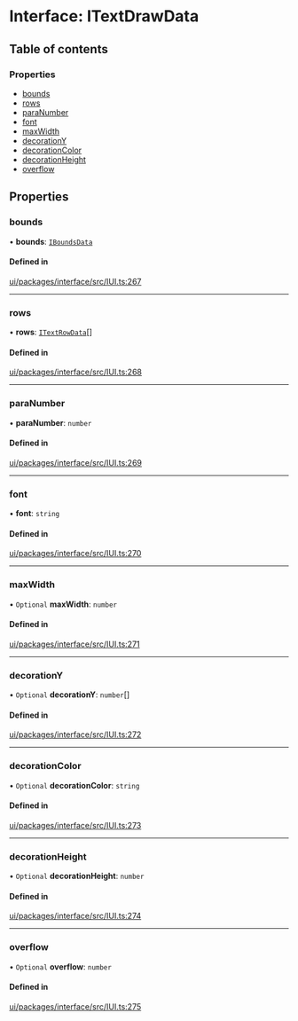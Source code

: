 # Interface: ITextDrawData

## Table of contents

### Properties

- [bounds](ITextDrawData.md#bounds)
- [rows](ITextDrawData.md#rows)
- [paraNumber](ITextDrawData.md#paranumber)
- [font](ITextDrawData.md#font)
- [maxWidth](ITextDrawData.md#maxwidth)
- [decorationY](ITextDrawData.md#decorationy)
- [decorationColor](ITextDrawData.md#decorationcolor)
- [decorationHeight](ITextDrawData.md#decorationheight)
- [overflow](ITextDrawData.md#overflow)

## Properties

### bounds

• **bounds**: [`IBoundsData`](IBoundsData.md)

#### Defined in

[ui/packages/interface/src/IUI.ts:267](https://github.com/leaferjs/leafer-ui/blob/4b7f368/packages/interface/src/IUI.ts#L267)

___

### rows

• **rows**: [`ITextRowData`](ITextRowData.md)[]

#### Defined in

[ui/packages/interface/src/IUI.ts:268](https://github.com/leaferjs/leafer-ui/blob/4b7f368/packages/interface/src/IUI.ts#L268)

___

### paraNumber

• **paraNumber**: `number`

#### Defined in

[ui/packages/interface/src/IUI.ts:269](https://github.com/leaferjs/leafer-ui/blob/4b7f368/packages/interface/src/IUI.ts#L269)

___

### font

• **font**: `string`

#### Defined in

[ui/packages/interface/src/IUI.ts:270](https://github.com/leaferjs/leafer-ui/blob/4b7f368/packages/interface/src/IUI.ts#L270)

___

### maxWidth

• `Optional` **maxWidth**: `number`

#### Defined in

[ui/packages/interface/src/IUI.ts:271](https://github.com/leaferjs/leafer-ui/blob/4b7f368/packages/interface/src/IUI.ts#L271)

___

### decorationY

• `Optional` **decorationY**: `number`[]

#### Defined in

[ui/packages/interface/src/IUI.ts:272](https://github.com/leaferjs/leafer-ui/blob/4b7f368/packages/interface/src/IUI.ts#L272)

___

### decorationColor

• `Optional` **decorationColor**: `string`

#### Defined in

[ui/packages/interface/src/IUI.ts:273](https://github.com/leaferjs/leafer-ui/blob/4b7f368/packages/interface/src/IUI.ts#L273)

___

### decorationHeight

• `Optional` **decorationHeight**: `number`

#### Defined in

[ui/packages/interface/src/IUI.ts:274](https://github.com/leaferjs/leafer-ui/blob/4b7f368/packages/interface/src/IUI.ts#L274)

___

### overflow

• `Optional` **overflow**: `number`

#### Defined in

[ui/packages/interface/src/IUI.ts:275](https://github.com/leaferjs/leafer-ui/blob/4b7f368/packages/interface/src/IUI.ts#L275)
